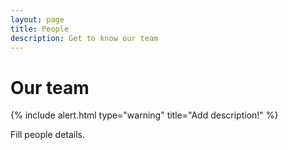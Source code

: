 ```yaml
---
layout: page
title: People
description: Get to know our team
---
```


# Our team

{% include alert.html type="warning" title="Add description!" %}

Fill people details.